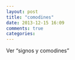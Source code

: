 ```yaml
---
layout: post
title: "comodines"
date: 2013-12-15 16:09
comments: true
categories: 
---
```

Ver “signos y comodines”

